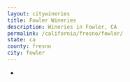 ```yaml
---
layout: citywineries
title: Fowler Wineries
description: Wineries in Fowler, CA
permalink: /california/fresno/fowler/
state: ca
county: fresno
city: fowler
---
```

-
